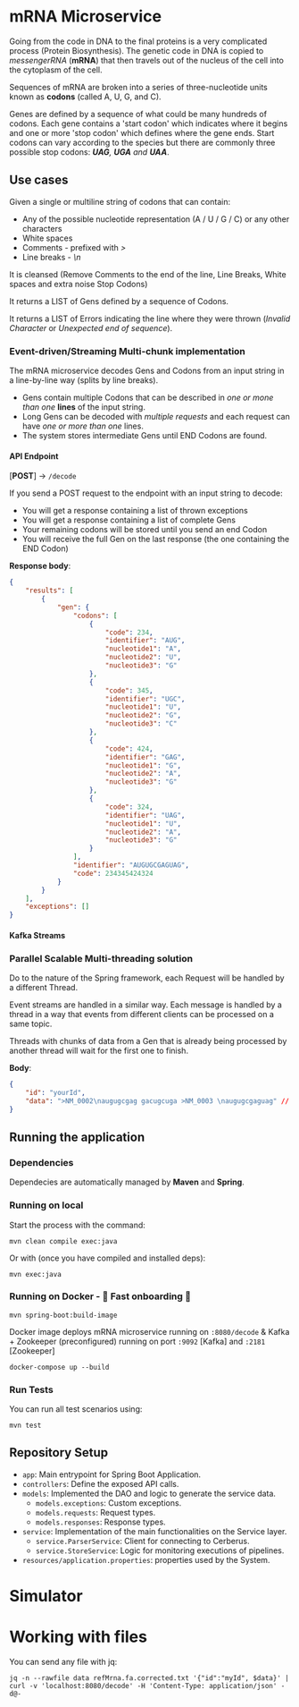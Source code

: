 # mRNA Microservice

Going from the code in DNA to the final proteins is a very complicated process (Protein Biosynthesis). 
The genetic code in DNA is copied to *messengerRNA* (**mRNA**) that then travels out of the nucleus of the cell into the cytoplasm of the cell. 

Sequences of mRNA are broken into a series of three-nucleotide units known as **codons** (called A, U, G, and C).

Genes are defined by a sequence of what could be many hundreds of codons. Each gene contains a 'start codon' which indicates where it begins and one or more 'stop codon' which defines where the gene ends. Start codons can vary according to the species but there are commonly three possible stop codons: ***UAG**, **UGA** and **UAA***.

## Use cases

Given a single or multiline string of codons that can contain:
* Any of the possible nucleotide representation (A / U / G / C) or any other characters
* White spaces
* Comments - prefixed with *>*
* Line breaks - *\n*

It is cleansed (Remove Comments to the end of the line, Line Breaks, White spaces and extra noise Stop Codons)

It returns a LIST of Gens defined by a sequence of Codons.

It returns a LIST of Errors indicating the line where they were thrown (*Invalid Character* or *Unexpected end of sequence*).

### Event-driven/Streaming Multi-chunk implementation

The mRNA microservice decodes Gens and Codons from an input string in a line-by-line way (splits by line breaks). 
* Gens contain multiple Codons that can be described in *one or mone than one* **lines** of the input string. 
* Long Gens can be decoded with *multiple requests* and each request can have *one or more than one* lines. 
* The system stores intermediate Gens until END Codons are found.  

#### API Endpoint

[**POST**] -> `/decode`

If you send a POST request to the endpoint with an input string to decode:
* You will get a response containing a list of thrown exceptions
* You will get a response containing a list of complete Gens
* Your remaining codons will be stored until you send an end Codon
* You will receive the full Gen on the last response (the one containing the END Codon)

**Response body**:
```json
{
    "results": [
        {
            "gen": {
                "codons": [
                    {
                        "code": 234,
                        "identifier": "AUG",
                        "nucleotide1": "A",
                        "nucleotide2": "U",
                        "nucleotide3": "G"
                    },
                    {
                        "code": 345,
                        "identifier": "UGC",
                        "nucleotide1": "U",
                        "nucleotide2": "G",
                        "nucleotide3": "C"
                    },
                    {
                        "code": 424,
                        "identifier": "GAG",
                        "nucleotide1": "G",
                        "nucleotide2": "A",
                        "nucleotide3": "G"
                    },
                    {
                        "code": 324,
                        "identifier": "UAG",
                        "nucleotide1": "U",
                        "nucleotide2": "A",
                        "nucleotide3": "G"
                    }
                ],
                "identifier": "AUGUGCGAGUAG",
                "code": 234345424324
            }
        }
    ],
    "exceptions": []
}
```

#### Kafka Streams

### Parallel Scalable Multi-threading solution

Do to the nature of the Spring framework, each Request will be handled by a different Thread.

Event streams are handled in a similar way. Each message is handled by a thread in a way that events from different clients can be processed on a same topic.

Threads with chunks of data from a Gen that is already being processed by another thread will wait for the first one to finish. 

**Body**:

```json
{
    "id": "yourId",
    "data": ">NM_0002\naugugcgag gacugcuga >NM_0003 \naugugcgaguag" // <- Example string
}
```

## Running the application

### Dependencies
Dependecies are automatically managed by **Maven** and **Spring**.

### Running on local
Start the process with the command:
```shell script
mvn clean compile exec:java  
```
Or with (once you have compiled and installed deps):
```shell script
mvn exec:java
```

### Running on Docker - 👀 Fast onboarding 🎉

```shell script
mvn spring-boot:build-image
```
Docker image deploys mRNA microservice running on `:8080/decode` & Kafka + Zookeeper (preconfigured) running on port `:9092` [Kafka] and `:2181` [Zookeeper]

```shell script
docker-compose up --build 
```

### Run Tests
You can run all test scenarios using:
```shell script
mvn test
```

## Repository Setup

- `app`: Main entrypoint for Spring Boot Application.
- `controllers`: Define the exposed API calls.
- `models`: Implemented the DAO and logic to generate the service data.
    * `models.exceptions`: Custom exceptions.
    * `models.requests`: Request types.
    * `models.responses`: Response types.
- `service`: Implementation of the main functionalities on the Service layer.
    * `service.ParserService`: Client for connecting to Cerberus.
    * `service.StoreService`: Logic for monitoring executions of pipelines.
- `resources/application.properties`: properties used by the System.

# Simulator

# Working with files

You can send any file with jq:
```shell script
jq -n --rawfile data refMrna.fa.corrected.txt '{"id":"myId", $data}' | curl -v 'localhost:8080/decode' -H 'Content-Type: application/json' -d@-
```